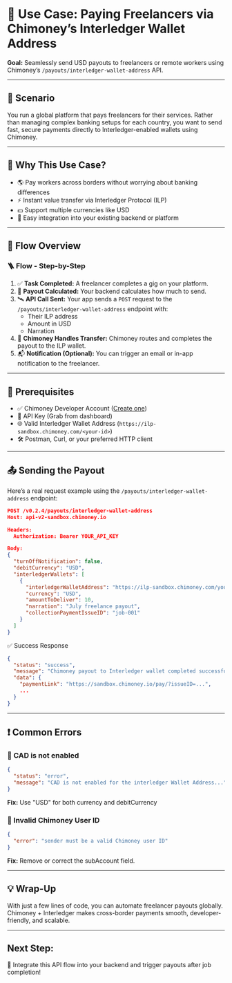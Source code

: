 # 💸 Use Case: Paying Freelancers via Chimoney’s Interledger Wallet Address

**Goal:** Seamlessly send USD payouts to freelancers or remote workers using Chimoney’s `/payouts/interledger-wallet-address` API.

---

## 📘 Scenario

You run a global platform that pays freelancers for their services. Rather than managing complex banking setups for each country, you want to send fast, secure payments directly to Interledger-enabled wallets using Chimoney.

---

## 🚀 Why This Use Case?

- 🌎 Pay workers across borders without worrying about banking differences
- ⚡ Instant value transfer via Interledger Protocol (ILP)
- 💵 Support multiple currencies like USD
- 📱 Easy integration into your existing backend or platform

---

## 🔄 Flow Overview

### 🪜 Flow - Step-by-Step

1. ✅ **Task Completed:** A freelancer completes a gig on your platform.
2. 🧮 **Payout Calculated:** Your backend calculates how much to send.
3. 🛰 **API Call Sent:** Your app sends a `POST` request to the `/payouts/interledger-wallet-address` endpoint with:
   - Their ILP address
   - Amount in USD
   - Narration
4. 💸 **Chimoney Handles Transfer:** Chimoney routes and completes the payout to the ILP wallet.
5. 📬 **Notification (Optional):** You can trigger an email or in-app notification to the freelancer.

---

## 🧰 Prerequisites

- ✅ Chimoney Developer Account ([Create one](https://sandbox.chimoney.io/))
- 🔑 API Key (Grab from dashboard)
- 🌐 Valid Interledger Wallet Address (`https://ilp-sandbox.chimoney.com/<your-id>`)
- 🛠 Postman, Curl, or your preferred HTTP client

---

## 📤 Sending the Payout

Here’s a real request example using the `/payouts/interledger-wallet-address` endpoint:

```json
POST /v0.2.4/payouts/interledger-wallet-address
Host: api-v2-sandbox.chimoney.io

Headers:
  Authorization: Bearer YOUR_API_KEY

Body:
{
  "turnOffNotification": false,
  "debitCurrency": "USD",
  "interledgerWallets": [
    {
      "interledgerWalletAddress": "https://ilp-sandbox.chimoney.com/your-id",
      "currency": "USD",
      "amountToDeliver": 10,
      "narration": "July freelance payout",
      "collectionPaymentIssueID": "job-001"
    }
  ]
}
```

✅ Success Response

```json
{
  "status": "success",
  "message": "Chimoney payout to Interledger wallet completed successfully",
  "data": {
    "paymentLink": "https://sandbox.chimoney.io/pay/?issueID=...",
    ...
  }
}
```

---

## ❗ Common Errors

### 🛑 CAD is not enabled

```json
{
  "status": "error",
  "message": "CAD is not enabled for the interledger Wallet Address..."
}
```

**Fix:** Use "USD" for both currency and debitCurrency

### 🛑 Invalid Chimoney User ID
```json
{
  "error": "sender must be a valid Chimoney user ID"
}
```
**Fix:** Remove or correct the subAccount field.

---

## 💡 Wrap-Up
With just a few lines of code, you can automate freelancer payouts globally. Chimoney + Interledger makes cross-border payments smooth, developer-friendly, and scalable.

---

## Next Step:
🎯 Integrate this API flow into your backend and trigger payouts after job completion!